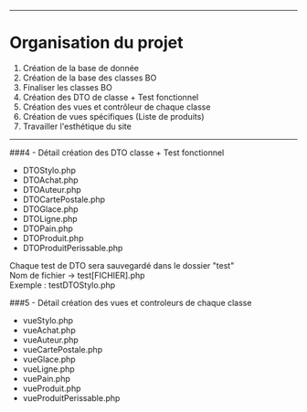 
***

# Organisation du projet

<ol>
<li>Création de la base de donnée</li>
<li>Création de la base des classes BO</li>
<li>Finaliser les classes BO</li>
<li>Création des DTO de classe + Test fonctionnel</li>
<li>Création des vues et contrôleur de chaque classe</li>
<li>Création de vues spécifiques (Liste de produits)</li>
<li>Travailler l'esthétique du site</li>
</ol>

***


###4 - Détail création des DTO classe + Test fonctionnel

+ DTOStylo.php
+ DTOAchat.php
+ DTOAuteur.php 
+ DTOCartePostale.php
+ DTOGlace.php
+ DTOLigne.php
+ DTOPain.php
+ DTOProduit.php
+ DTOProduitPerissable.php

Chaque test de DTO sera sauvegardé dans le dossier "test"\
Nom de fichier -> test[FICHIER].php\
Exemple : testDTOStylo.php

###5 - Détail création des vues et controleurs de chaque classe

+ vueStylo.php
+ vueAchat.php
+ vueAuteur.php
+ vueCartePostale.php
+ vueGlace.php
+ vueLigne.php
+ vuePain.php
+ vueProduit.php
+ vueProduitPerissable.php

